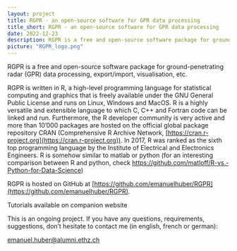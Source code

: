 ```yaml
---
layout: project
title: RGPR - an open-source software for GPR data processing
title_short: RGPR - an open-source software for GPR data processing
date: 2022-12-23
description: RGPR is a free and open-source software package for ground-penetrating radar (GPR) data processing, export/import, visualisation, etc.
picture: "RGPR_logo.png"
---
```


RGPR is a free and open-source software package for ground-penetrating radar (GPR) data processing, export/import, visualisation, etc.

RGPR is written in R, a high-level programming language for statistical computing and graphics that is freely available under the GNU General Public License and runs on Linux, Windows and MacOS. R is a highly versatile and extensible language to which C, C++ and Fortran code can be linked and run. Furthermore, the R developer community is very active and more than 10’000 packages are hosted on the official global package repository CRAN (Comprehensive R Archive Network, [https://cran.r-project.org](https://cran.r-project.org)). In 2017, R was ranked as the sixth top programming language by the Institute of Electrical and Electronics Engineers. R is somehow similar to matlab or python (for an interesting comparison between R and python, check https://github.com/matloff/R-vs.-Python-for-Data-Science)

RGPR is hosted on GitHub at [https://github.com/emanuelhuber/RGPR](https://github.com/emanuelhuber/RGPR).

Tutorials available on companion website

This is an ongoing project. If you have any questions, requirements, suggestions, don’t hesitate to contact me (in english, french or german):

emanuel.huber@alumni.ethz.ch
